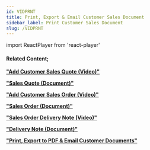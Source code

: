 ```yaml
---
id: VIDPRNT
title: Print, Export & Email Customer Sales Document
sidebar_label: Print Customer Sales Document
slug: /VIDPRNT
---
```

import ReactPlayer from 'react-player'



<ReactPlayer controls url='https://www.youtube.com/watch?v=fBytjFhC8cs' />  

#### Related Content;

**["Add Customer Sales Quote (Video)"](https://sense-i.co/docs/VIDADDQUOTE)**  

**["Sales Quote (Document)"](https://sense-i.co/docs/502)**  

**["Add Customer Sales Order (Video)"](https://sense-i.co/docs/VIDADDORDER)**  

**["Sales Order (Document)"](https://sense-i.co/docs/154)**  

**["Sales Order Delivery Note (Video)"](https://sense-i.co/docs/VIDDELNOTE)** 

**["Delivery Note (Document)"](https://sense-i.co/docs/156)**  

**["Print, Export to PDF & Email Customer Documents"](https://sense-i.co/docs/502#print)**


